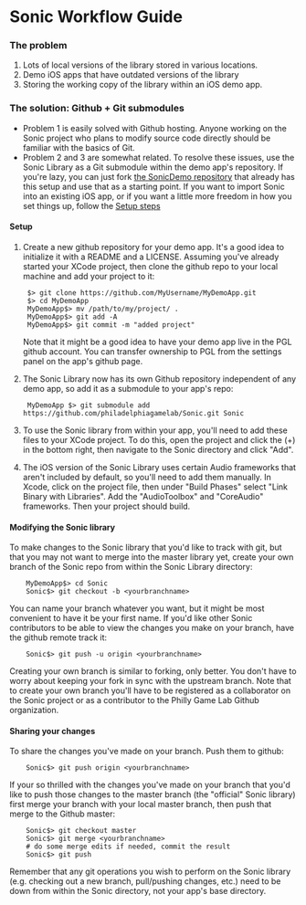 # Sonic Workflow Guide

### The problem 

1. Lots of local versions of the library stored in various locations.
2. Demo iOS apps that have outdated versions of the library
3. Storing the working copy of the library within an iOS demo app.

### The solution: Github + Git submodules

- Problem 1 is easily solved with Github hosting. Anyone working on the Sonic project who plans to modify source code directly should be familiar with the basics of Git.
- Problem 2 and 3 are somewhat related. To resolve these issues, use the Sonic Library as a Git submodule within the demo app's repository. If you're lazy, you can just fork [the SonicDemo repository](https://github.com/philadelphiagamelab/SonicDemo.git) that already has this setup and use that as a starting point. If you want to import Sonic into an existing iOS app, or if you want a little more freedom in how you set things up, follow the [Setup steps](#Setup)

#### Setup 

1. Create a new github repository for your demo app. It's a good idea to initialize it with a README and a LICENSE. Assuming you've already started your XCode project, then clone the github repo to your local machine and add your project to it:

		$> git clone https://github.com/MyUsername/MyDemoApp.git
		$> cd MyDemoApp
		MyDemoApp$> mv /path/to/my/project/ .
		MyDemoApp$> git add -A
		MyDemoApp$> git commit -m "added project"
		
	Note that it might be a good idea to have your demo app live in the PGL github account. You can transfer ownership to PGL from the settings panel on the app's github page.

2. The Sonic Library now has its own Github repository independent of any demo app, so add it as a submodule to your app's repo:

		MyDemoApp $> git submodule add https://github.com/philadelphiagamelab/Sonic.git Sonic
		
3. To use the Sonic library from within your app, you'll need to add these files to your XCode project. To do this, open the project and click the (+) in the bottom right, then navigate to the Sonic directory and click "Add".

4. The iOS version of the Sonic Library uses certain Audio frameworks that aren't included by default, so you'll need to add them manually. In Xcode, click on the project file, then under "Build Phases" select "Link Binary with Libraries". Add the "AudioToolbox" and "CoreAudio" frameworks. Then your project should build. 

#### Modifying the Sonic library
        
To make changes to the Sonic library that you'd like to track with git, but that you may not want to merge into the master library yet, create your own branch of the Sonic repo from within the Sonic Library directory:
    
    	MyDemoApp$> cd Sonic
    	Sonic$> git checkout -b <yourbranchname>
    	
You can name your branch whatever you want, but it might be most convenient to have it be your first name. If you'd like other Sonic contributors to be able to view the changes you make on your branch, have the github remote track it:

		Sonic$> git push -u origin <yourbranchname>
		
Creating your own branch is similar to forking, only better. You don't have to worry about keeping your fork in sync with the upstream branch. Note that to create your own branch you'll have to be registered as a collaborator on the Sonic project or as a contributor to the Philly Game Lab Github organization.

#### Sharing your changes 

To share the changes you've made on your branch. Push them to github:

		Sonic$> git push origin <yourbranchname>
		
If your so thrilled with the changes you've made on your branch that you'd like to push those changes to the master branch (the "official" Sonic library) first merge your branch with your local master branch, then push that merge to the Github master:

		Sonic$> git checkout master
		Sonic$> git merge <yourbranchname>
		# do some merge edits if needed, commit the result
		Sonic$> git push
		
Remember that any git operations you wish to perform on the Sonic library (e.g. checking out a new branch, pull/pushing changes, etc.) need to be down from within the Sonic directory, not your app's base directory.
    	
    	 
    
        
